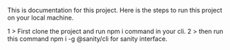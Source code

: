 This is documentation for this project.
Here is the steps to run this project on your local machine.

1 > First clone the project and run npm i command in your cli.
2 > then run this command npm i -g @sanity/cli for sanity interface.
